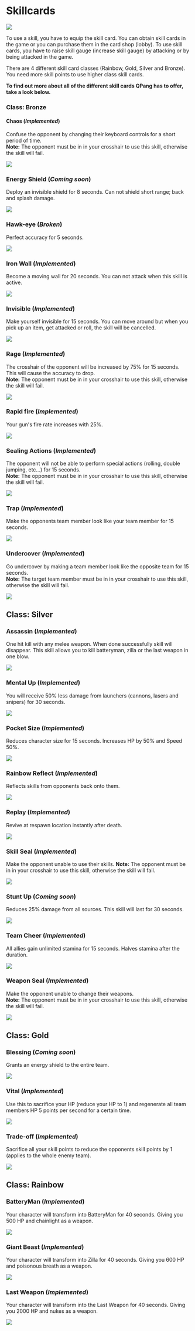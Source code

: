 # Skillcards

![](https://github.com/YestinJarrett/qpang-essence-emulator/blob/master/wiki/skillcards/images/loading-01a.png)

To use a skill, you have to equip the skill card. You can obtain skill cards in the game or you can purchase them in the card shop (lobby). To use skill cards, you have to raise skill gauge (increase skill gauge) by attacking or by being attacked in the game. 

There are 4 different skill card classes (Rainbow, Gold, Silver and Bronze). You need more skill points to use higher class skill cards.

__To find out more about all of the different skill cards QPang has to offer, take a look below.__

### Class: Bronze
#### Chaos (*Implemented*)
Confuse the opponent by changing their keyboard controls for a short period of time.       
**Note:** The opponent must be in in your crosshair to use this skill, otherwise the skill will fail.

![](https://github.com/YestinJarrett/qpang-essence-emulator/blob/master/wiki/skillcards/images/card_skill_0026_s.png)

### Energy Shield (*Coming soon*)
Deploy an invisible shield for 8 seconds. Can not shield short range; back and splash damage.

![](https://github.com/YestinJarrett/qpang-essence-emulator/blob/master/wiki/skillcards/images/card_skill_0011_s.png)   

### Hawk-eye (*Broken*)        
Perfect accuracy for 5 seconds.

![](https://github.com/YestinJarrett/qpang-essence-emulator/blob/master/wiki/skillcards/images/card_skill_0001_s.png)    

### Iron Wall (*Implemented*)
Become a moving wall for 20 seconds. You can not attack when this skill is active.      

![](https://github.com/YestinJarrett/qpang-essence-emulator/blob/master/wiki/skillcards/images/card_skill_0006_s.png)     

### Invisible (*Implemented*)
Make yourself invisible for 15 seconds. You can move around but when you pick up an item, get attacked or roll, the skill will be cancelled.

![](https://github.com/YestinJarrett/qpang-essence-emulator/blob/master/wiki/skillcards/images/card_skill_0016_s.png)

### Rage (*Implemented*)        
The crosshair of the opponent will be increased by 75% for 15 seconds. This will cause the accuracy to drop.       
**Note:** The opponent must be in in your crosshair to use this skill, otherwise the skill will fail.

![](https://github.com/YestinJarrett/qpang-essence-emulator/blob/master/wiki/skillcards/images/card_skill_0003_s.png)   
       
### Rapid fire (*Implemented*)          
Your gun's fire rate increases with 25%.

![](https://github.com/YestinJarrett/qpang-essence-emulator/blob/master/wiki/skillcards/images/card_skill_0002_s.png)                   

### Sealing Actions (*Implemented*)        
The opponent will not be able to perform special actions (rolling, double jumping, etc...) for 15 seconds.      
**Note:** The opponent must be in in your crosshair to use this skill, otherwise the skill will fail.

![](https://github.com/YestinJarrett/qpang-essence-emulator/blob/master/wiki/skillcards/images/card_skill_0004_s.png)     

### Trap (*Implemented*)
Make the opponents team member look like your team member for 15 seconds.

![](https://github.com/YestinJarrett/qpang-essence-emulator/blob/master/wiki/skillcards/images/card_skill_0025_s.png)

### Undercover (*Implemented*)
Go undercover by making a team member look like the opposite team for 15 seconds.      
**Note:** The target team member must be in in your crosshair to use this skill, otherwise the skill will fail.

![](https://github.com/YestinJarrett/qpang-essence-emulator/blob/master/wiki/skillcards/images/card_skill_0024_s.png)

## Class: Silver
### Assassin (*Implemented*)
One hit kill with any melee weapon. When done successfully skill will disappear. This skill allows you to kill batteryman, zilla or the last weapon in one blow.

![](https://github.com/YestinJarrett/qpang-essence-emulator/blob/master/wiki/skillcards/images/card_skill_0005_s.png)

### Mental Up (*Implemented*)
You will receive 50% less damage from launchers (cannons, lasers and snipers) for 30 seconds.

![](https://github.com/YestinJarrett/qpang-essence-emulator/blob/master/wiki/skillcards/images/card_skill_0012_s.png)

### Pocket Size (*Implemented*)
Reduces character size for 15 seconds. Increases HP by 50% and Speed 50%.

![](https://github.com/YestinJarrett/qpang-essence-emulator/blob/master/wiki/skillcards/images/card_skill_0007_s.png)

### Rainbow Reflect (*Implemented*)
Reflects skills from opponents back onto them.

![](https://github.com/YestinJarrett/qpang-essence-emulator/blob/master/wiki/skillcards/images/card_skill_0013_s.png)

### Replay (*Implemented*)
Revive at respawn location instantly after death.

![](https://github.com/YestinJarrett/qpang-essence-emulator/blob/master/wiki/skillcards/images/card_skill_0014_s.png)

### Skill Seal (*Implemented*)
Make the opponent unable to use their skills.
**Note:** The opponent must be in in your crosshair to use this skill, otherwise the skill will fail.

![](https://github.com/YestinJarrett/qpang-essence-emulator/blob/master/wiki/skillcards/images/card_skill_0017_s.png)

### Stunt Up (*Coming soon*)
Reduces 25% damage from all sources. This skill will last for 30 seconds.

![](https://github.com/YestinJarrett/qpang-essence-emulator/blob/master/wiki/skillcards/images/card_skill_0015_s.png)

### Team Cheer (*Implemented*)
All allies gain unlimited stamina for 15 seconds. Halves stamina after the duration.

![](https://github.com/YestinJarrett/qpang-essence-emulator/blob/master/wiki/skillcards/images/card_skill_0019_s.png)

### Weapon Seal (*Implemented*)
Make the opponent unable to change their weapons.      
**Note:** The opponent must be in in your crosshair to use this skill, otherwise the skill will fail.

![](https://github.com/YestinJarrett/qpang-essence-emulator/blob/master/wiki/skillcards/images/card_skill_0018_s.png)

## Class: Gold
### Blessing (*Coming soon*)
Grants an energy shield to the entire team.

![](https://github.com/YestinJarrett/qpang-essence-emulator/blob/master/wiki/skillcards/images/card_skill_0022_s.png)

### Vital (*Implemented*)
Use this to sacrifice your HP (reduce your HP to 1) and regenerate all team members HP 5 points per second for a certain time. 

![](https://github.com/YestinJarrett/qpang-essence-emulator/blob/master/wiki/skillcards/images/card_skill_0023_s.png)

### Trade-off (*Implemented*)
Sacrifice all your skill points to reduce the opponents skill points by 1 (applies to the whole enemy team).   

![](https://github.com/YestinJarrett/qpang-essence-emulator/blob/master/wiki/skillcards/images/card_skill_0021_s.png)

## Class: Rainbow
### BatteryMan (*Implemented*)
Your character will transform into BatteryMan for 40 seconds. Giving you 500 HP and chainlight as a weapon.

![](https://github.com/YestinJarrett/qpang-essence-emulator/blob/master/wiki/skillcards/images/card_skill_0008_s.png)

### Giant Beast (*Implemented*)
Your character will transform into Zilla for 40 seconds. Giving you 600 HP and poisonous breath as a weapon.

![](https://github.com/YestinJarrett/qpang-essence-emulator/blob/master/wiki/skillcards/images/card_skill_0009_s.png)

### Last Weapon (*Implemented*)
Your character will transform into the Last Weapon for 40 seconds. Giving you 2000 HP and nukes as a weapon.

![](https://github.com/YestinJarrett/qpang-essence-emulator/blob/master/wiki/skillcards/images/card_skill_0010_s.png)
